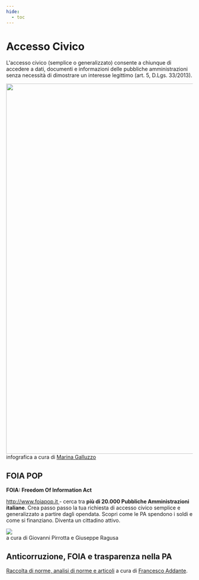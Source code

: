 ```yaml
---
hide:
  - toc
---
```


# Accesso Civico
L'accesso civico (semplice o generalizzato) consente a chiunque di accedere a dati, documenti e informazioni delle pubbliche amministrazioni senza necessità di dimostrare un interesse legittimo (art. 5, D.Lgs. 33/2013).

<img src="https://raw.githubusercontent.com/cirospat/newproject/master/docs/static/accesso_civico.jpg" width="1000" /> <br>
infografica a cura di <a href="https://www.facebook.com/marina.galluzzo.7" target="_blank">Marina Galluzzo</a> <br>

## FOIA POP
**FOIA: Freedom Of Information Act**

[http://www.foiapop.it ](http://www.foiapop.it/) - cerca tra **più di 20.000 Pubbliche Amministrazioni italiane**. Crea passo passo la tua richiesta di accesso civico semplice e generalizzato a partire dagli opendata. Scopri come le PA spendono i soldi e come si finanziano. Diventa un cittadino attivo.

<img src="https://raw.githubusercontent.com/cirospat/newproject/master/docs/img/foiapop.jpg" /> </br>
a cura di Giovanni Pirrotta e Giuseppe Ragusa


## Anticorruzione, FOIA e trasparenza nella PA
[Raccolta di norme, analisi di norme e articoli](http://www.francescoaddante.eu/anticorruzione/anticorruzione.html) a cura di [Francesco Addante](https://www.facebook.com/francesco.addante.52).



